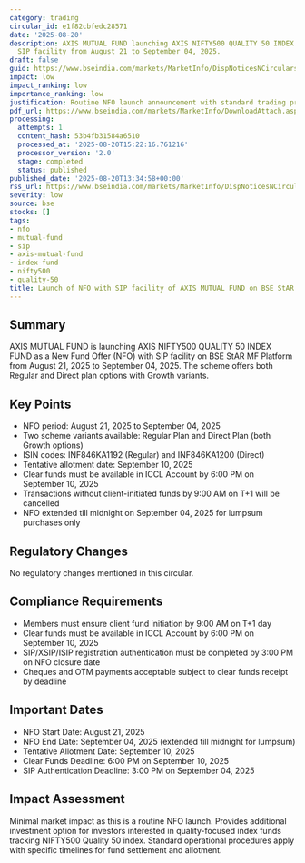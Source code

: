 ```yaml
---
category: trading
circular_id: e1f82cbfedc28571
date: '2025-08-20'
description: AXIS MUTUAL FUND launching AXIS NIFTY500 QUALITY 50 INDEX FUND NFO with
  SIP facility from August 21 to September 04, 2025.
draft: false
guid: https://www.bseindia.com/markets/MarketInfo/DispNoticesNCirculars.aspx?Noticeid={9367CED2-78A2-4866-8BCF-EDF89F3A8FFF}&noticeno=20250820-51&dt=08/20/2025&icount=51&totcount=53&flag=0
impact: low
impact_ranking: low
importance_ranking: low
justification: Routine NFO launch announcement with standard trading procedures
pdf_url: https://www.bseindia.com/markets/MarketInfo/DownloadAttach.aspx?id=20250820-51&attachedId=
processing:
  attempts: 1
  content_hash: 53b4fb31584a6510
  processed_at: '2025-08-20T15:22:16.761216'
  processor_version: '2.0'
  stage: completed
  status: published
published_date: '2025-08-20T13:34:58+00:00'
rss_url: https://www.bseindia.com/markets/MarketInfo/DispNoticesNCirculars.aspx?Noticeid={9367CED2-78A2-4866-8BCF-EDF89F3A8FFF}&noticeno=20250820-51&dt=08/20/2025&icount=51&totcount=53&flag=0
severity: low
source: bse
stocks: []
tags:
- nfo
- mutual-fund
- sip
- axis-mutual-fund
- index-fund
- nifty500
- quality-50
title: Launch of NFO with SIP facility of AXIS MUTUAL FUND on BSE StAR MF Platform
---
```


## Summary

AXIS MUTUAL FUND is launching AXIS NIFTY500 QUALITY 50 INDEX FUND as a New Fund Offer (NFO) with SIP facility on BSE StAR MF Platform from August 21, 2025 to September 04, 2025. The scheme offers both Regular and Direct plan options with Growth variants.

## Key Points

- NFO period: August 21, 2025 to September 04, 2025
- Two scheme variants available: Regular Plan and Direct Plan (both Growth options)
- ISIN codes: INF846KA1192 (Regular) and INF846KA1200 (Direct)
- Tentative allotment date: September 10, 2025
- Clear funds must be available in ICCL Account by 6:00 PM on September 10, 2025
- Transactions without client-initiated funds by 9:00 AM on T+1 will be cancelled
- NFO extended till midnight on September 04, 2025 for lumpsum purchases only

## Regulatory Changes

No regulatory changes mentioned in this circular.

## Compliance Requirements

- Members must ensure client fund initiation by 9:00 AM on T+1 day
- Clear funds must be available in ICCL Account by 6:00 PM on September 10, 2025
- SIP/XSIP/ISIP registration authentication must be completed by 3:00 PM on NFO closure date
- Cheques and OTM payments acceptable subject to clear funds receipt by deadline

## Important Dates

- NFO Start Date: August 21, 2025
- NFO End Date: September 04, 2025 (extended till midnight for lumpsum)
- Tentative Allotment Date: September 10, 2025
- Clear Funds Deadline: 6:00 PM on September 10, 2025
- SIP Authentication Deadline: 3:00 PM on September 04, 2025

## Impact Assessment

Minimal market impact as this is a routine NFO launch. Provides additional investment option for investors interested in quality-focused index funds tracking NIFTY500 Quality 50 index. Standard operational procedures apply with specific timelines for fund settlement and allotment.